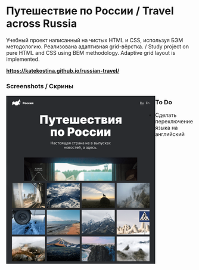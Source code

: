 # Путешествие по России / Travel across Russia
Учебный проект написанный на чистых HTML и CSS, используя БЭМ методологию. Реализована адаптивная grid-вёрстка. /
Study project on pure HTML and CSS using BEM methodology. Adaptive grid layout is implemented.

**https://katekostina.github.io/russian-travel/**

### Screenshots / Скрины 
<p><img align="left" width="400px" src="https://github.com/katekostina/russian-travel/blob/master/demo-russian-travel-0.png"></p>
<p><img align="left" width="400px" src="https://github.com/katekostina/russian-travel/blob/master/demo-russian-travel-1.png"></p>

### To Do
* Сделать переключение языка на английский
